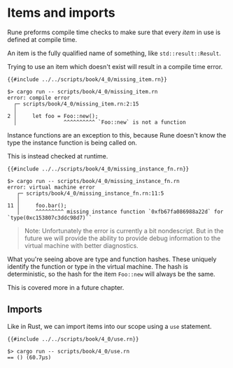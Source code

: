 # Items and imports

Rune preforms compile time checks to make sure that every *item* in use is
defined at compile time.

An item is the fully qualified name of something, like `std::result::Result`.

Trying to use an item which doesn't exist will result in a compile time error.

```rust,noplayground
{{#include ../../scripts/book/4_0/missing_item.rn}}
```

```text
$> cargo run -- scripts/book/4_0/missing_item.rn
error: compile error
  ┌─ scripts/book/4_0/missing_item.rn:2:15
  │
2 │     let foo = Foo::new();
  │               ^^^^^^^^^^ `Foo::new` is not a function
```

Instance functions are an exception to this, because Rune doesn't know the type
the instance function is being called on.

This is instead checked at runtime.

```rust,noplayground
{{#include ../../scripts/book/4_0/missing_instance_fn.rn}}
```

```text
$> cargo run -- scripts/book/4_0/missing_instance_fn.rn
error: virtual machine error
   ┌─ scripts/book/4_0/missing_instance_fn.rn:11:5
   │
11 │     foo.bar();
   │     ^^^^^^^^^ missing instance function `0xfb67fa086988a22d` for `type(0xc153807c3ddc98d7)``
```

> Note: Unfortunately the error is currently a bit nondescript. But in the
> future we will provide the ability to provide debug information to the virtual
> machine with better diagnostics.

What you're seeing above are type and function hashes. These uniquely identify
the function or type in the virtual machine. The hash is deterministic, so the
hash for the item `Foo::new` will always be the same.

This is covered more in a future chapter.

## Imports

Like in Rust, we can import items into our scope using a `use` statement.

```rust,noplayground
{{#include ../../scripts/book/4_0/use.rn}}
```

```text
$> cargo run -- scripts/book/4_0/use.rn
== () (60.7µs)
```